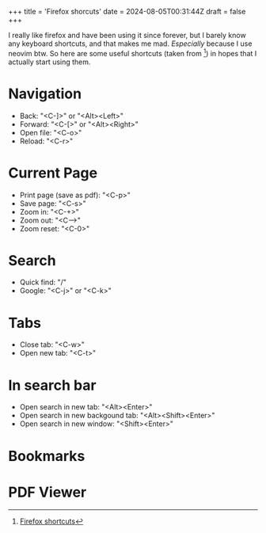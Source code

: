 +++
title = 'Firefox shorcuts'
date = 2024-08-05T00:31:44Z
draft = false
+++

I really like firefox and have been using it since forever, but I barely know any keyboard shortcuts, and that makes me mad. *Especially* because I use neovim btw. So here are some useful shortcuts (taken from [^1]) in hopes that I actually start using them.

# Navigation

- Back: "\<C-\]\>" or "\<Alt\>\<Left\>"
- Forward: "\<C-\[\>" or "\<Alt\>\<Right\>"
- Open file: "\<C-o\>"
- Reload: "\<C-r\>"

# Current Page

- Print page (save as pdf): "\<C-p\>"
- Save page: "\<C-s\>"
- Zoom in: "\<C-+\>"
- Zoom out: "\<C--\>"
- Zoom reset: "\<C-0\>"

# Search

- Quick find: "\/"
- Google: "\<C-j\>" or "\<C-k\>"

# Tabs

- Close tab: "\<C-w\>"
- Open new tab: "\<C-t\>"

# In search bar

- Open search in new tab: "\<Alt\>\<Enter\>"
- Open search in new backgound tab: "\<Alt\>\<Shift\>\<Enter\>"
- Open search in new window: "\<Shift\>\<Enter\>"

# Bookmarks

# PDF Viewer


[^1]: [Firefox shortcuts](https://support.mozilla.org/en-US/kb/keyboard-shortcuts-perform-firefox-tasks-quickly#)
